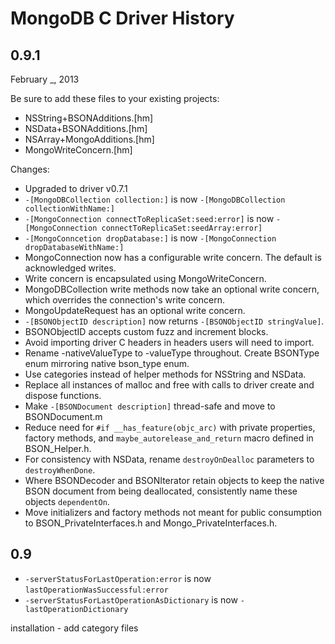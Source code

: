 # MongoDB C Driver History

## 0.9.1
February _, 2013

Be sure to add these files to your existing projects:

 -  NSString+BSONAdditions.[hm]
 -  NSData+BSONAdditions.[hm]
 -  NSArray+MongoAdditions.[hm]
 -  MongoWriteConcern.[hm]

Changes:

 -  Upgraded to driver v0.7.1
 -  `-[MongoDBCollection collection:]` is now
    `-[MongoDBCollection collectionWithName:]`
 -  `-[MongoConnection connectToReplicaSet:seed:error]` is now
    `-[MongoConnection connectToReplicaSet:seedArray:error]`
 -  `-[MongoConncetion dropDatabase:]` is now
    `-[MongoConnection dropDatabaseWithName:]`
 -  MongoConnection now has a configurable write concern. The default is
    acknowledged writes.
 -  Write concern is encapsulated using MongoWriteConcern.
 -  MongoDBCollection write methods now take an optional write concern, which
    overrides the connection's write concern.
 -  MongoUpdateRequest has an optional write concern.
 -  `-[BSONObjectID description]` now returns `-[BSONObjectID stringValue]`.
 -  BSONObjectID accepts custom fuzz and increment blocks.
 -  Avoid importing driver C headers in headers users will need to import.
 -  Rename -nativeValueType to -valueType throughout. Create BSONType enum
    mirroring native bson_type enum.
 -  Use categories instead of helper methods for NSString and NSData.
 -  Replace all instances of malloc and free with calls to driver create and
    dispose functions.
 -  Make `-[BSONDocument description]` thread-safe and move to BSONDocument.m
 -  Reduce need for `#if __has_feature(objc_arc)` with private properties,
    factory methods, and `maybe_autorelease_and_return` macro defined in
    BSON_Helper.h.
 -  For consistency with NSData, rename `destroyOnDealloc` parameters to
    `destroyWhenDone`.
 -  Where BSONDecoder and BSONIterator retain objects to keep the native
    BSON document from being deallocated, consistently name these objects
    `dependentOn`.
 -  Move initializers and factory methods not meant for public consumption
    to BSON_PrivateInterfaces.h and Mongo_PrivateInterfaces.h.

## 0.9

-  `-serverStatusForLastOperation:error` is now
   `lastOperationWasSuccessful:error`
-  `-serverStatusForLastOperationAsDictionary` is now
   `-lastOperationDictionary`


installation - add category files

